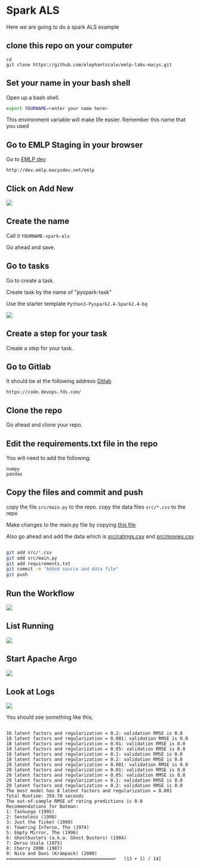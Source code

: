 # Spark ALS

Here we are going to do a spark ALS example


## clone this repo on your computer

```console
cd
git clone https://github.com/elephantscale/emlp-labs-macys.git 
```

## Set your name in your bash shell

Open up a bash shell.

```bash
export YOURNAME=<enter your name here>
```

This environment variable will make life easier. Remember this name that you used


## Go to EMLP Staging in your browser

Go to [EMLP dev](http://dev.emlp.macysdev.net/emlp)

```text
http://dev.emlp.macysdev.net/emlp
```

## Click on Add New

![](../images/als-2-addnew.png)

## Create the name

Call it `YOURNAME-spark-als`

Go ahead and save.


## Go to tasks

Go to create a task.

Create task by the name of "pyspark-task"

Use the starter template `Python3-Pyspark2.4-Spark2.4-bq`

![](../images/wordcount-1-task.png)



## Create a step for your task

Create a step for your task.



## Go to Gitlab

It should be at the following address [Gitlab](https://code.devops.fds.com/)

```text
https://code.devops.fds.com/
```


## Clone the repo

Go ahead and clone your repo.

## Edit the requirements.txt file in the repo

You will need to add the following:

```text
numpy
pandas
```

## Copy the files and commit and push

copy the file `src/main.py` to the repo.
copy the data files `src/*.csv` to the repo

Make changes to the main.py file by copying [this file](./src/main.py)

Also go ahead and add the data which is [src/ratings.csv](./src/ratings.csv) and [src/movies.csv](./src/movies.csv)


```bash

git add src/*.csv
git add src/main.py
git add requirements.txt
git commit -m "Added source and data file"
git push
```



## Run the Workflow

![](../images/helloworld7-run.png)

## List Running
![](../images/helloworld8-listrunning.png)

## Start Apache Argo
![](../images/wordcount-2-argo.png)

## Look at Logs

![](../images/helloworld10-logs.png)

You should see something like this;

```text

16 latent factors and regularization = 0.2: validation RMSE is 0.0
18 latent factors and regularization = 0.001: validation RMSE is 0.0
18 latent factors and regularization = 0.01: validation RMSE is 0.0
18 latent factors and regularization = 0.05: validation RMSE is 0.0
18 latent factors and regularization = 0.1: validation RMSE is 0.0
18 latent factors and regularization = 0.2: validation RMSE is 0.0
20 latent factors and regularization = 0.001: validation RMSE is 0.0
20 latent factors and regularization = 0.01: validation RMSE is 0.0
20 latent factors and regularization = 0.05: validation RMSE is 0.0
20 latent factors and regularization = 0.1: validation RMSE is 0.0
20 latent factors and regularization = 0.2: validation RMSE is 0.0
The best model has 8 latent factors and regularization = 0.001
Total Runtime: 359.70 seconds
The out-of-sample RMSE of rating predictions is 0.0
Recommendations for Batman:
1: Tashunga (1995)
2: Senseless (1998)
3: Just the Ticket (1999)
4: Towering Inferno, The (1974)
5: Empty Mirror, The (1996)
6: Ghostbusters (a.k.a. Ghost Busters) (1984)
7: Dersu Uzala (1975)
8: Cherry 2000 (1987)
9: Nico and Dani (Krámpack) (2000)
========================================>   (13 + 1) / 14]

```


